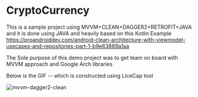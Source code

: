 # CryptoCurrency

This is a sample project using MVVM+CLEAN+DAGGER2+RETROFIT+JAVA
and it is done using JAVA and heavily based on this Kotlin Example 
https://proandroiddev.com/android-clean-architecture-with-viewmodel-usecases-and-repositories-part-1-b9e63889a1aa

The Sole purpose of this demo project was to get team on board with 
MVVM approach and Google Arch libraries 


Below is the GIF -- which is constructed using LiceCap tool


![mvvm-dagger2-clean](https://user-images.githubusercontent.com/32681958/39681148-050668ee-515d-11e8-9629-d65d264786c7.gif)
